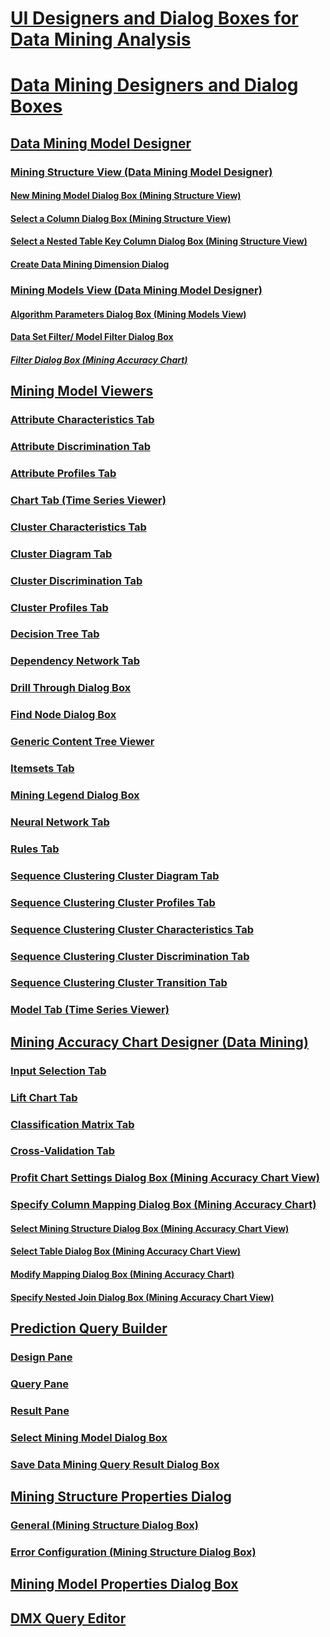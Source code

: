 # [UI Designers and Dialog Boxes for Data Mining Analysis](ui-designers-dialog-boxes-data-mining.md)

# [Data Mining Designers and Dialog Boxes](../data-mining-designers-and-dialog-boxes.md)
## [Data Mining Model Designer](../data-mining-model-designer-analysis-services-data-mining.md)
### [Mining Structure View (Data Mining Model Designer)](../mining-structure-view-data-mining-model-designer.md)
#### [New Mining Model Dialog Box (Mining Structure View)](../new-mining-model-dialog-box-mining-structure-view.md)
#### [Select a Column Dialog Box (Mining Structure View)](../select-a-column-dialog-box-mining-structure-view.md)
#### [Select a Nested Table Key Column Dialog Box (Mining Structure View)](../select-a-nested-table-key-column-dialog-box-mining-structure-view.md)
#### [Create Data Mining Dimension Dialog](../create-data-mining-dimension-dialog.md)
### [Mining Models View (Data Mining Model Designer)](../mining-models-view-data-mining-model-designer.md)
#### [Algorithm Parameters Dialog Box (Mining Models View)](../algorithm-parameters-dialog-box-mining-models-view.md)
#### [Data Set Filter/ Model Filter Dialog Box](../data-set-filter-or-model-filter-dialog-box.md)
##### [Filter Dialog Box (Mining Accuracy Chart)](../filter-dialog-box-mining-accuracy-chart.md)
## [Mining Model Viewers](../mining-model-viewers-data-mining-model-designer.md)
### [Attribute Characteristics Tab](../attribute-characteristics-tab-mining-model-viewer.md)
### [Attribute Discrimination Tab](../attribute-discrimination-tab-mining-model-viewer.md)
### [Attribute Profiles Tab](../attribute-profiles-tab-mining-model-viewer.md)
### [Chart Tab (Time Series Viewer)](../chart-tab-mining-model-viewers.md)
### [Cluster Characteristics Tab](../cluster-characteristics-tab-mining-model-viewer.md)
### [Cluster Diagram Tab](../cluster-diagram-tab-mining-model-viewer.md)
### [Cluster Discrimination Tab](../cluster-discrimination-tab-mining-model-viewer.md)
### [Cluster Profiles Tab](../cluster-profiles-tab-mining-model-viewer.md)
### [Decision Tree Tab](../decision-tree-tab-mining-model-viewer.md)
### [Dependency Network Tab](../dependency-network-tab-mining-model-viewer.md)
### [Drill Through Dialog Box](../drill-through-dialog-box-mining-model-viewer.md)
### [Find Node Dialog Box](../find-node-dialog-box-mining-model-viewer.md)
### [Generic Content Tree Viewer](../microsoft-generic-content-tree-viewer-data-mining.md)
### [Itemsets Tab](../itemsets-tab-mining-model-viewer.md)
### [Mining Legend Dialog Box](../mining-legend-dialog-box-mining-model-viewer.md)
### [Neural Network Tab](../neural-network-mining-model-viewer.md)
### [Rules Tab](../rules-tab-mining-model-viewer.md)
### [Sequence Clustering Cluster Diagram Tab](../sequence-clustering-cluster-diagram-tab-mining-model-viewer.md)
### [Sequence Clustering Cluster Profiles Tab](../sequence-clustering-cluster-profiles-tab-mining-model-viewer.md)
### [Sequence Clustering Cluster Characteristics Tab](../sequence-clustering-cluster-characteristics-tab-mining-model-viewer.md)
### [Sequence Clustering Cluster Discrimination Tab](../sequence-clustering-cluster-discrimination-tab-mining-model-viewer.md)
### [Sequence Clustering Cluster Transition Tab](../sequence-clustering-cluster-transition-tab-mining-model-viewer.md)
### [Model Tab (Time Series Viewer)](../model-tab-mining-model-viewers.md)
## [Mining Accuracy Chart Designer (Data Mining)](../mining-accuracy-chart-designer-data-mining.md)
### [Input Selection Tab](../input-selection-tab-mining-accuracy-chart-view.md)
### [Lift Chart Tab](../lift-chart-tab-mining-accuracy-chart-view.md)
### [Classification Matrix Tab](../classification-matrix-tab-mining-accuracy-chart-view.md)
### [Cross-Validation Tab](../cross-validation-tab-mining-accuracy-chart-view.md)
### [Profit Chart Settings Dialog Box (Mining Accuracy Chart View)](../profit-chart-settings-dialog-box-mining-accuracy-chart-view.md)
### [Specify Column Mapping Dialog Box (Mining Accuracy Chart)](../specify-column-mapping-dialog-box-mining-accuracy-chart.md)
#### [Select Mining Structure Dialog Box (Mining Accuracy Chart View)](../select-mining-structure-dialog-box-mining-accuracy-chart-view.md)
#### [Select Table Dialog Box (Mining Accuracy Chart View)](../select-table-dialog-box-mining-accuracy-chart-view.md)
#### [Modify Mapping Dialog Box (Mining Accuracy Chart)](../modify-mapping-dialog-box-mining-accuracy-chart.md)
#### [Specify Nested Join Dialog Box (Mining Accuracy Chart View)](../specify-nested-join-dialog-box-mining-accuracy-chart-view.md)
## [Prediction Query Builder](../prediction-query-builder-data-mining.md)
### [Design Pane](../design-pane-mining-model-prediction-view.md)
### [Query Pane](../query-pane-mining-model-prediction-view.md)
### [Result Pane](../result-pane-mining-model-prediction-view.md)
### [Select Mining Model Dialog Box](../select-mining-model-dialog-box-mining-model-prediction-view.md)
### [Save Data Mining Query Result Dialog Box](../save-data-mining-query-result-dialog-box-mining-model-prediction-view.md)
## [Mining Structure Properties Dialog](../mining-structure-properties-dialog-analysis-services-data-mining.md)
### [General (Mining Structure Dialog Box)](../general-mining-structure-dialog-box-analysis-services-data-mining.md)
### [Error Configuration (Mining Structure Dialog Box)](../error-configuration-mining-structure-dialog-analysis-services-multidimensional-data.md)
## [Mining Model Properties Dialog Box](../mining-model-properties-dialog-box-analysis-services-data-mining.md)
## [DMX Query Editor](../dmx-query-editor-analysis-services-data-mining.md)

